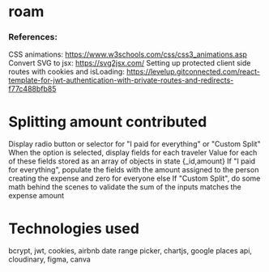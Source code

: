 # roam

### References:
CSS animations: https://www.w3schools.com/css/css3_animations.asp
Convert SVG to jsx: https://svg2jsx.com/ 
Setting up protected client side routes with cookies and isLoading:  https://levelup.gitconnected.com/react-template-for-jwt-authentication-with-private-routes-and-redirects-f77c488bfb85


# Splitting amount contributed

Display radio button or selector for "I paid for everything" or "Custom Split"
When the option is selected, display fields for each traveler
Value for each of these fields stored as an array of objects in state {_id,amount}
If "I paid for everything", populate the fields with the amount assigned to the person creating the expense and zero for everyone else
If "Custom Split", do some math behind the scenes to validate the sum of the inputs matches the expense amount


# Technologies used
bcrypt, jwt, cookies, airbnb date range picker, chartjs, google places api, cloudinary, figma, canva 